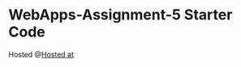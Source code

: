 # WebApps-Assignment-5 Starter Code
Hosted @[Hosted at]("https://github.com/44-563-Web-Apps-F22/44563-webapps-assignment-5-hruthik7")

